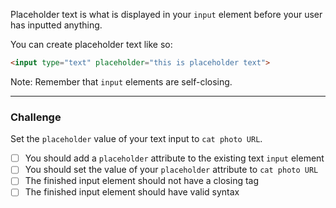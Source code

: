 <!--
title=Add Placeholder Text to a Text Field
code=<h2>CatPhotoApp</h2>
<main>
  <p>Click here to view more <a href="#">cat photos</a>.</p>

  <a href="#"><img src="{{public(images/fcc-relaxing-cat.jpg)}}" alt="A cute orange cat lying on its back."></a>

  <p>Things cats love:</p>
  <ul>
    <li>cat nip</li>
    <li>laser pointers</li>
    <li>lasagna</li>
  </ul>
  <p>Top 3 things cats hate:</p>
  <ol>
    <li>flea treatment</li>
    <li>thunder</li>
    <li>other cats</li>
  </ol>
  <input type="text">
</main>
-->


Placeholder text is what is displayed in your `input` element before your user has inputted anything.

You can create placeholder text like so:

```html
<input type="text" placeholder="this is placeholder text">
```

Note: Remember that `input` elements are self-closing.

---

### Challenge

Set the `placeholder` value of your text input to `cat photo URL`.

- [ ] You should add a `placeholder` attribute to the existing text `input` element <!--hasAttr("input","placeholder")-->
- [ ] You should set the value of your `placeholder` attribute to `cat photo URL` <!--hasAttr("input","placeholder","cat photo URL")-->
- [ ] The finished input element should not have a closing tag <!--countHTML("&lt;/input")===0-->
- [ ] The finished input element should have valid syntax  <!--hasAttr("input","placeholder")&&hasAttr("input","type")-->